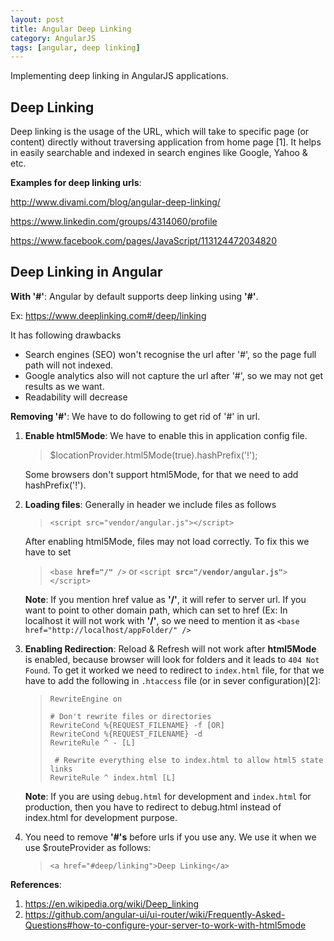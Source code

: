 ```yaml
---
layout: post
title: Angular Deep Linking
category: AngularJS
tags: [angular, deep linking]
---
```


Implementing deep linking in AngularJS applications.

Deep Linking
------------
Deep linking is the usage of the URL, which will take to specific page (or content) directly without traversing application from home page [1]. It helps in easily searchable and indexed in search engines like Google, Yahoo & etc.

**Examples for deep linking urls**:

http://www.divami.com/blog/angular-deep-linking/

https://www.linkedin.com/groups/4314060/profile

https://www.facebook.com/pages/JavaScript/113124472034820
 
 
Deep Linking in Angular
-----------------------
**With '#'**:
Angular by default supports deep linking using **'#'**.

Ex: https://www.deeplinking.com#/deep/linking

It has following drawbacks

 - Search engines (SEO) won't recognise the url after '#', so the page full path will not indexed.
 - Google analytics also will not  capture the url after '#', so we may not get results as we want.
 - Readability will decrease


**Removing '#'**: 
 We have to do following to get rid of '#' in url.
 
1. **Enable html5Mode**: We have to enable this in application config file.

	> $locationProvider.html5Mode(true).hashPrefix('!');

	Some browsers don't support html5Mode, for that we need to add hashPrefix('!').

2. **Loading files**: Generally in header we include files as follows

	> `<script src="vendor/angular.js"></script>` 

	After enabling html5Mode, files may not load correctly. To fix this we have to set

    > `<base `**`href="/"`**` />`
	or
    `<script `**`src="/vendor/angular.js"`**`></script>`

	**Note**: If you mention href value as **'/'**, it will refer to server url. If you want to point to other domain path, which can set to href (Ex: In localhost it will not work with **'/'**, so we need to mention it as `<base href="http://localhost/appFolder/" />`

3.  **Enabling Redirection**: Reload & Refresh will not work after **html5Mode** is enabled, because browser will look for folders and it leads to `404 Not Found`. To get it worked we need to redirect to `index.html` file, for that we have to add the following in `.htaccess` file (or in sever configuration)[2]:

	>     RewriteEngine on
	>     
	>     # Don't rewrite files or directories
	>     RewriteCond %{REQUEST_FILENAME} -f [OR]
	>     RewriteCond %{REQUEST_FILENAME} -d
	>     RewriteRule ^ - [L]
	>      
	>      # Rewrite everything else to index.html to allow html5 state links
	>     RewriteRule ^ index.html [L]

	**Note**: If you are using `debug.html` for development and `index.html` for production, then you have to redirect to debug.html instead of index.html for development purpose.

4. You need to remove **'#'s** before urls if you use any. We use it when we use  $routeProvider as follows:
	> `<a href="#deep/linking">Deep Linking</a>`

**References**:

1. https://en.wikipedia.org/wiki/Deep_linking
2. https://github.com/angular-ui/ui-router/wiki/Frequently-Asked-Questions#how-to-configure-your-server-to-work-with-html5mode
